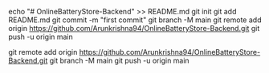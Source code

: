 echo "# OnlineBatteryStore-Backend" >> README.md
git init
git add README.md
git commit -m "first commit"
git branch -M main
git remote add origin https://github.com/Arunkrishna94/OnlineBatteryStore-Backend.git
git push -u origin main


git remote add origin https://github.com/Arunkrishna94/OnlineBatteryStore-Backend.git
git branch -M main
git push -u origin main